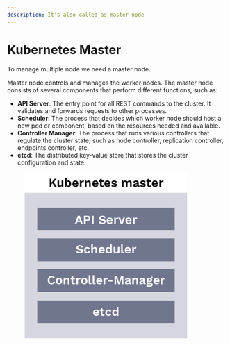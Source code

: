 ```yaml
---
description: It's also called as master node
---
```


# Kubernetes Master

To manage multiple node we need a master node.

Master node controls and manages the worker nodes. The master node consists of several components that perform different functions, such as:

* **API Server**: The entry point for all REST commands to the cluster. It validates and forwards requests to other processes.
* **Scheduler**: The process that decides which worker node should host a new pod or component, based on the resources needed and available.
* **Controller Manager**: The process that runs various controllers that regulate the cluster state, such as node controller, replication controller, endpoints controller, etc.
* **etcd**: The distributed key-value store that stores the cluster configuration and state.

<figure><img src="../../.gitbook/assets/image (74).png" alt=""><figcaption></figcaption></figure>
